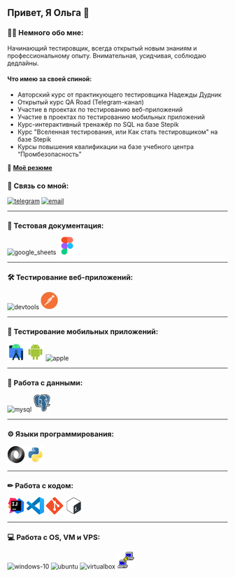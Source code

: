 ## Привет, Я Ольга 👋 

### 🙋‍♀️ Немного обо мне:

Начинающий тестировщик, всегда открытый новым знаниям и профессиональному опыту. Внимательная, усидчивая, соблюдаю дедлайны.

#### Что имею за своей спиной:

+ Авторский курс от практикующего тестировщика Надежды Дудник
+ Открытый курс QA Road (Telegram-канал)
+ Участие в проектах по тестированию веб-приложений
+ Участие в проектах по тестированию мобильных приложений
+ Курс-интерактивный тренажёр по SQL на базе Stepik
+ Курс "Вселенная тестирования, или Как стать тестировщиком" на базе Stepik
+ Курсы повышения квалификации на базе учебного центра “Промбезопасность”

📄 __[Моё резюме](https://docs.google.com/document/d/1fZz1zvsWMATalz1fYVKpyPXwhwmB3R3dI1xq2zmBJmY/edit?usp=drive_link)__

### 🤝 Связь со мной:

<a href="https://t.me/OlgaVi_QA"><img src="https://www.svgrepo.com/show/452115/telegram.svg" title="Telegram" alt="telegram" width="40" height="40"/></a> <a href="mailto:olgavi.test@yandex.ru"><img src="https://cdn.icon-icons.com/icons2/1826/PNG/512/4202011emailgmaillogomailsocialsocialmedia-115677_115624.png" title="Email" alt="email" width="40" height="40"/></a>
___
### 📁 Тестовая документация:

<img src="https://mailmeteor.com/logos/assets/PNG/Google_Sheets_Logo_512px.png" title="Google_Sheets" alt="google_sheets" width="40" height="40"/> <img src="https://raw.githubusercontent.com/devicons/devicon/ca28c779441053191ff11710fe24a9e6c23690d6/icons/figma/figma-original.svg" title="Figma" alt="figma" width="40" height="40"/>
___
### 🛠 Тестирование веб-приложений:

<img src="https://www.svgrepo.com/show/378785/chrome-dev.svg" title="DevTools" alt="devtools" width="40" height="40"/> <img src="https://raw.githubusercontent.com/devicons/devicon/6910f0503efdd315c8f9b858234310c06e04d9c0/icons/postman/postman-original.svg" title="Postman" alt="postman" width="40" height="40"/>

___
### 📱 Тестирование мобильных приложений:

<img src="https://raw.githubusercontent.com/devicons/devicon/6910f0503efdd315c8f9b858234310c06e04d9c0/icons/androidstudio/androidstudio-original.svg" title="AndroidStudio" alt="androidstudio" width="40" height="40"/> <img src="https://raw.githubusercontent.com/devicons/devicon/6910f0503efdd315c8f9b858234310c06e04d9c0/icons/android/android-original.svg" title="Android" alt="android" width="40" height="40"/> <img src="https://seeklogo.com/images/A/apple-logo-5933E519F8-seeklogo.com.png" title="Apple" alt="apple" width="40" height="40"/>

___
### 💾 Работа с данными:

<img src="https://cdn.jsdelivr.net/gh/devicons/devicon/icons/mysql/mysql-original.svg" title="MySQL" alt="mysql" width="40" height="40"/> <img src="https://raw.githubusercontent.com/devicons/devicon/6910f0503efdd315c8f9b858234310c06e04d9c0/icons/postgresql/postgresql-original.svg" title="PostgreSQL" alt="postgresql" width="40" height="40"/>

___
### ⚙ Языки программирования:

<img src="https://raw.githubusercontent.com/devicons/devicon/6910f0503efdd315c8f9b858234310c06e04d9c0/icons/json/json-original.svg" title="JSON" alt="json" width="40" height="40"/> <img src="https://raw.githubusercontent.com/devicons/devicon/6910f0503efdd315c8f9b858234310c06e04d9c0/icons/python/python-original.svg" title="Python" alt="python" width="40" height="40"/>

___
### ✏ Работа с кодом:

<img src="https://raw.githubusercontent.com/devicons/devicon/6910f0503efdd315c8f9b858234310c06e04d9c0/icons/intellij/intellij-original.svg" title="IntelliJ" alt="intellij" width="40" height="40"/> <img src="https://raw.githubusercontent.com/devicons/devicon/6910f0503efdd315c8f9b858234310c06e04d9c0/icons/vscode/vscode-original.svg" title="VSCode" alt="vscode" width="40" height="40"/> <img src="https://raw.githubusercontent.com/devicons/devicon/6910f0503efdd315c8f9b858234310c06e04d9c0/icons/git/git-original.svg" title="git" alt="git" width="40" height="40"/> <img src="https://raw.githubusercontent.com/devicons/devicon/6910f0503efdd315c8f9b858234310c06e04d9c0/icons/bash/bash-original.svg" title="bash" alt="bash" width="40" height="40"/>

___
### 💻 Работа с OS, VM и VPS:

<img src="https://seeklogo.com/images/W/windows-10-icon-logo-5BC5C69712-seeklogo.com.png" title="Windows-10" alt="windows-10" width="40" height="40"/> <img src="https://vectorified.com/images/ubuntu-logo-icon-7.jpg" title="Ubuntu" alt="ubuntu" width="40" height="40"/> <img src="https://cdn.icon-icons.com/icons2/2699/PNG/512/virtualbox_logo_icon_169253.png" title="VirtualBox" alt="virtualbox" width="40" height="40"/> <img src="https://raw.githubusercontent.com/devicons/devicon/6910f0503efdd315c8f9b858234310c06e04d9c0/icons/putty/putty-original.svg" title="Putty" alt="putty" width="40" height="40"/>
